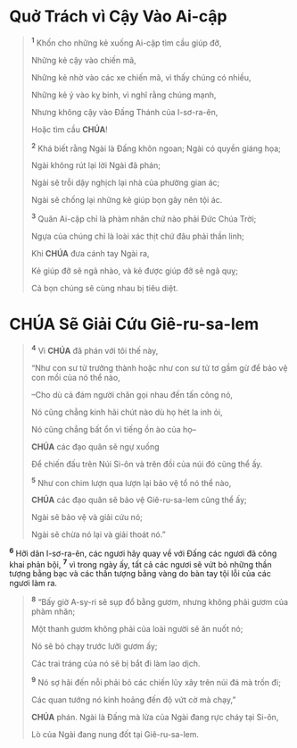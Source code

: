 # Quở Trách vì Cậy Vào Ai-cập

> <sup><b>1</b></sup> Khốn cho những kẻ xuống Ai-cập tìm cầu giúp đỡ,
>
> Những kẻ cậy vào chiến mã,
>
> Những kẻ nhờ vào các xe chiến mã, vì thấy chúng có nhiều,
>
> Những kẻ ỷ vào kỵ binh, vì nghĩ rằng chúng mạnh,
>
> Nhưng không cậy vào Đấng Thánh của I-sơ-ra-ên,
>
> Hoặc tìm cầu **CHÚA**!
>
> <sup><b>2</b></sup> Khá biết rằng Ngài là Đấng khôn ngoan; Ngài có quyền giáng họa;
>
> Ngài không rút lại lời Ngài đã phán;
>
> Ngài sẽ trỗi dậy nghịch lại nhà của phường gian ác;
>
> Ngài sẽ chống lại những kẻ giúp bọn gây nên tội ác.
>
> <sup><b>3</b></sup> Quân Ai-cập chỉ là phàm nhân chứ nào phải Đức Chúa Trời;
>
> Ngựa của chúng chỉ là loài xác thịt chứ đâu phải thần linh;
>
> Khi **CHÚA** đưa cánh tay Ngài ra,
>
> Kẻ giúp đỡ sẽ ngã nhào, và kẻ được giúp đỡ sẽ ngã quỵ;
>
> Cả bọn chúng sẽ cùng nhau bị tiêu diệt.

# **CHÚA** Sẽ Giải Cứu Giê-ru-sa-lem

> <sup><b>4</b></sup> Vì **CHÚA** đã phán với tôi thế này,
>
> “Như con sư tử trưởng thành hoặc như con sư tử tơ gầm gừ để bảo vệ con mồi của nó thể nào,
>
> –Cho dù cả đám người chăn gọi nhau đến tấn công nó,
>
> Nó cũng chẳng kinh hãi chút nào dù họ hét la inh ỏi,
>
> Nó cũng chẳng bất ổn vì tiếng ồn ào của họ–
>
> **CHÚA** các đạo quân sẽ ngự xuống
>
> Để chiến đấu trên Núi Si-ôn và trên đồi của núi đó cũng thể ấy.
>
> <sup><b>5</b></sup> Như con chim lượn qua lượn lại bảo vệ tổ nó thể nào,
>
> **CHÚA** các đạo quân sẽ bảo vệ Giê-ru-sa-lem cũng thể ấy;
>
> Ngài sẽ bảo vệ và giải cứu nó;
>
> Ngài sẽ chừa nó lại và giải thoát nó.”

<sup><b>6</b></sup> Hỡi dân I-sơ-ra-ên, các ngươi hãy quay về với Đấng các ngươi đã công khai phản bội, <sup><b>7</b></sup> vì trong ngày ấy, tất cả các ngươi sẽ vứt bỏ những thần tượng bằng bạc và các thần tượng bằng vàng do bàn tay tội lỗi của các ngươi làm ra.

> <sup><b>8</b></sup> “Bấy giờ A-sy-ri sẽ sụp đổ bằng gươm, nhưng không phải gươm của phàm nhân;
>
> Một thanh gươm không phải của loài người sẽ ăn nuốt nó;
>
> Nó sẽ bỏ chạy trước lưỡi gươm ấy;
>
> Các trai tráng của nó sẽ bị bắt đi làm lao dịch.
>
> <sup><b>9</b></sup> Nó sợ hãi đến nỗi phải bỏ các chiến lũy xây trên núi đá mà trốn đi;
>
> Các quan tướng nó kinh hoảng đến độ vứt cờ mà chạy,”
>
> **CHÚA** phán. Ngài là Đấng mà lửa của Ngài đang rực cháy tại Si-ôn,
>
> Lò của Ngài đang nung đốt tại Giê-ru-sa-lem.